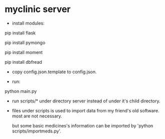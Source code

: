 # myclinic server

* install modules:

pip install flask

pip install pymongo

pip install moment

pip install dbfread

* copy config.json.template to config.json.

* run:

python main.py

* run scripts/* under directory server instead of under it's child directory.

* files under scripts is used to import data from my friend's old software. most are not necessary.

  but some basic medicines's information can be imported by 'python scripts/importmeds.py'.
